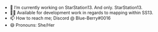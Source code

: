 - 🔭 I’m currently working on StarStation13. And only. StarStation13.
- 👩‍💻 Available for development work in regards to mapping within SS13.
- 📫 How to reach me; Discord @ Blue-Berry#0016
- 😄 Pronouns: She/Her
